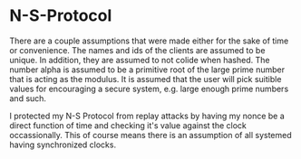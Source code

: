 # N-S-Protocol

There are a couple assumptions that were made either for the sake of time or convenience. The names and ids of the clients are assumed
to be unique. In addition, they are assumed to not colide when hashed. The number alpha is assumed to be a primitive root of the large
prime number that is acting as the modulus. It is assumed that the user will pick suitible values for encouraging a secure system, e.g.
large enough prime numbers and such.

I protected my N-S Protocol from replay attacks by having my nonce be a direct function of time and checking it's value against the clock
occassionally. This of course means there is an assumption of all systemed having synchronized clocks. 
